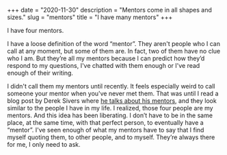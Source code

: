+++
date = "2020-11-30"
description = "Mentors come in all shapes and sizes."
slug = "mentors"
title = "I have many mentors"
+++

I have four mentors.

I have a loose definition of the word “mentor”. They aren't people who I 
can call at any moment, but some of them are. In fact, two of them have 
no clue who I am. But they’re all my mentors because I can predict how 
they’d respond to my questions, I've chatted with them enough or I've 
read enough of their writing.

I didn't call them my mentors until recently. It feels especially weird 
to call someone your mentor when you've never met them. That was until 
I read a blog post by Derek Sivers where [he talks about his mentors](https://sive.rs/ment), 
and they look similar to the people I have in my life. I realized, those four 
people are my mentors. And this idea has been liberating. I don’t have 
to be in the same place, at the same time, with that perfect person, to 
eventually have a “mentor”. I've seen enough of what my mentors have to 
say that I find myself quoting them, to other people, and to myself. 
They’re always there for me, I only need to ask.
